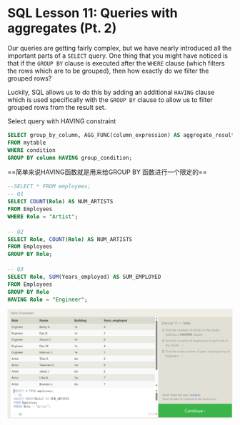 # SQL Lesson 11: Queries with aggregates (Pt. 2)

Our queries are getting fairly complex, but we have nearly introduced all the important parts of a `SELECT` query. One thing that you might have noticed is that if the `GROUP BY` clause is executed after the `WHERE` clause (which filters the rows which are to be grouped), then how exactly do we filter the grouped rows?

Luckily, SQL allows us to do this by adding an additional `HAVING` clause which is used specifically with the `GROUP BY` clause to allow us to filter grouped rows from the result set.

Select query with HAVING constraint

```sql
SELECT group_by_column, AGG_FUNC(column_expression) AS aggregate_result_alias, … 
FROM mytable 
WHERE condition 
GROUP BY column HAVING group_condition;
```

==简单来说HAVING函数就是用来给GROUP BY 函数进行一个限定的==



```sql
--SELECT * FROM employees;
-- Q1
SELECT COUNT(Role) AS NUM_ARTISTS
FROM Employees
WHERE Role = "Artist";

-- Q2
SELECT Role, COUNT(Role) AS NUM_ARTISTS
FROM Employees
GROUP BY Role;

-- Q3
SELECT Role, SUM(Years_employed) AS SUM_EMPLOYED
FROM Employees
GROUP BY Role
HAVING Role = "Engineer";

```

![image-20250426215830625](11_Queries_with_aggregates(Pt.2).assets/image-20250426215830625.png)